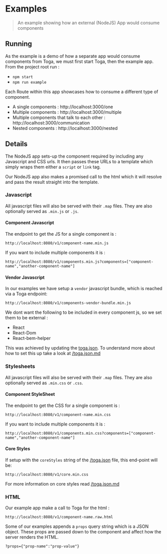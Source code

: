 # Examples

 > An example showing how an external (NodeJS) App would consume components

## Running

As the example is a demo of how a separate app would consume components from Toga, we must first start Toga, then the example app. From the project root run :

 * `npm start`
 * `npm run example`

Each Route within this app showcases how to consume a different type of component.

 * A single components : http://localhost:3000/one
 * Multiple components : http://localhost:3000/multiple
 * Multiple components that talk to each other : http://localhost:3000/communication
 * Nested components : http://localhost:3000/nested

## Details

The NodeJS app sets-up the component required by including any Javascript and CSS urls.
It then passes these URLs to a template which simply wraps them either a `script` or `link` tag.

Our NodeJS app also makes a promised call to the html which it will resolve and pass the result straight into the template.

### Javascript

All javascript files will also be served with their `.map` files.
They are also optionally served as `.min.js` or `.js`.

#### Component Javascript

The endpoint to get the JS for a single component is :

 `http://localhost:8080/v1/component-name.min.js`

If you want to include multiple components it is :

 `http://localhost:8080/v1/components.min.js?components=["component-name","another-component-name"]`

#### Vendor Javascript

In our examples we have setup a `vendor` javascript bundle, which is reached via a Toga endpoint:

 `http://localhost:8080/v1/components-vendor-bundle.min.js`

We dont want the following to be included in every component js, so we set them to be external  :
 * React
 * React-Dom
 * React-bem-helper

This was achieved by updating the [toga.json](/toga.json).
To understand more about how to set this up take a look at [/toga.json.md](toga.json.md#vendor)


### Stylesheets

All javascript files will also be served with their `.map` files.
They are also optionally served as `.min.css` or `.css`.

#### Component StyleSheet

The endpoint to get the CSS for a single component is :

 `http://localhost:8080/v1/component-name.min.css`

If you want to include multiple components it is :

 `http://localhost:8080/v1/components.min.css?components=["component-name","another-component-name"]`

#### Core Styles

If setup with the `coreStyles` string of the [/toga.json](toga.json) file, this end-point will be:

 `http://localhost:8080/v1/core.min.css`

For more information on core styles read [/toga.json.md](toga.json.md#corestyles-string-optional)


### HTML

Our example app make a call to Toga for the html :

 `http://localhost:8080/v1/component-name.raw.html`

Some of our examples appends a `props` query string which is a JSON object.
These props are passed down to the component and affect how the server renders the HTML.

 `?props={"prop-name":"prop-value"}`
